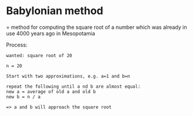 # Babylonian method

= method for computing the square root of a number which was already in use 4000 years ago in Mesopotamia

Process:

```
wanted: square root of 20

n = 20

Start with two approximations, e.g. a=1 and b=n

repeat the following until a nd b are almost equal:
new a = average of old a and old b
new b = n / a

=> a and b will approach the square root
```
